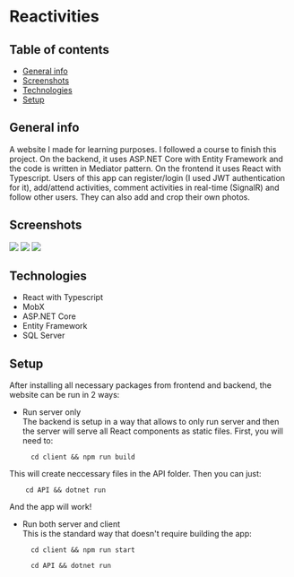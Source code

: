 
# Reactivities


## Table of contents
* [General info](#general-info)
* [Screenshots](#screenshots)
* [Technologies](#technologies)
* [Setup](#setup)

## General info
A website I made for learning purposes. I followed a course to finish this project. On the backend, it uses ASP.NET Core with Entity Framework and the code is written in Mediator pattern. On the frontend it uses React with Typescript. Users of this app can register/login (I used JWT authentication for it), add/attend activities, comment activities in real-time (SignalR) and follow other users. They can also add and crop their own photos.

## Screenshots
<img src="https://i.postimg.cc/Y2QkTMJq/1.png"/>
<img src="https://i.postimg.cc/tg1Gkj3b/3.png"/>
<img src="https://i.postimg.cc/VLRwL4fx/2.png"/>

## Technologies
* React with Typescript
* MobX
* ASP.NET Core
* Entity Framework
* SQL Server

## Setup

After installing all necessary packages from frontend and backend, the website can be run in 2 ways:
* Run server only<br/>
The backend is setup in a way that allows to only run server and then the server will serve all React components as static files. First, you will need to:<br/>

        cd client && npm run build
This will create neccessary files in the API folder. Then you can just:<br/>

        cd API && dotnet run
And the app will work!
* Run both server and client<br />
This is the standard way that doesn't require building the app:

        cd client && npm run start
 
        cd API && dotnet run
     
     
